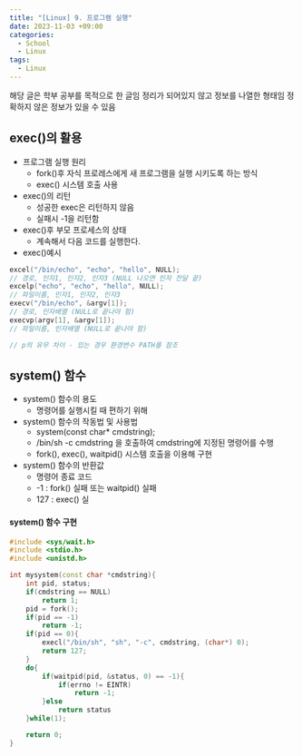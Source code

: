 ```yaml
---
title: "[Linux] 9. 프로그램 실행"
date: 2023-11-03 +09:00
categories:
  - School
  - Linux
tags:
  - Linux
---
```

해당 글은 학부 공부를 목적으로 한 글임
정리가 되어있지 않고 정보를 나열한 형태임
정확하지 않은 정보가 있을 수 있음

## exec()의 활용
* 프로그램 실행 원리
  * fork()후 자식 프로레스에게 새 프로그램을 실행 시키도록 하는 방식
  * exec() 시스템 호출 사용
* exec()의 리턴
  * 성공한 exec은 리턴하지 않음
  * 실패시 -1을 리턴함
* exec()후 부모 프로세스의 상태
  * 계속해서 다음 코드를 실행한다.
* exec()예시
```c++
excel("/bin/echo", "echo", "hello", NULL);
// 경로, 인자1, 인자2, 인자3 (NULL 나오면 인자 전달 끝) 
excelp("echo", "echo", "hello", NULL);
// 파일이름, 인자1, 인자2, 인자3
execv("/bin/echo", &argv[1]);
// 경로, 인자배열 (NULL로 끝나야 함)
execvp(argv[1], &argv[1]);
// 파일이름, 인자배열 (NULL로 끝나야 함)

// p의 유무 차이 - 있는 경우 환경변수 PATH를 참조
```

## system() 함수
* system() 함수의 용도
  * 명령어를 실행시킬 때 편하기 위해
* system() 함수의 작동법 및 사용법
  * system(const char* cmdstring);
  * /bin/sh -c cmdstring 을 호출하여 cmdstring에 지정된 명령어를 수행
  * fork(), exec(), waitpid() 시스템 호출을 이용해 구현
* system() 함수의 반환값
  * 명령어 종료 코드
  * -1 : fork() 실패 또는 waitpid() 실패
  * 127 : exec() 실

#### system() 함수 구현
```c++
#include <sys/wait.h>
#include <stdio.h>
#include <unistd.h>

int mysystem(const char *cmdstring){
    int pid, status;
    if(cmdstring == NULL)
        return 1;
    pid = fork();
    if(pid == -1)
        return -1;
    if(pid == 0){
        execl("/bin/sh", "sh", "-c", cmdstring, (char*) 0);
        return 127;
    }
    do{
        if(waitpid(pid, &status, 0) == -1){
            if(errno != EINTR)
                return -1;
        }else
            return status
    }while(1);

    return 0;
}

```